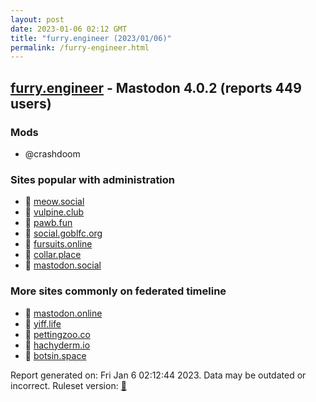```yaml
---
layout: post
date: 2023-01-06 02:12 GMT
title: "furry.engineer (2023/01/06)"
permalink: /furry-engineer.html
---
```



## [furry.engineer](https://furry.engineer) - Mastodon 4.0.2 (reports 449 users)

### Mods
 * @crashdoom

### Sites popular with administration

* 🐘 [meow.social](/meow-social.html)
* 🐘 [vulpine.club](/vulpine-club.html)
* 🐘 [pawb.fun](/pawb-fun.html)
* 🐘 [social.goblfc.org](/social-goblfc-org.html)
* 🐘 [fursuits.online](/fursuits-online.html)
* 🐘 [collar.place](/collar-place.html)
* 🐘 [mastodon.social](/mastodon-social.html)

### More sites commonly on federated timeline

* 🐘 [mastodon.online](/mastodon-online.html)
* 🐘 [yiff.life](/yiff-life.html)
* 🐘 [pettingzoo.co](/pettingzoo-co.html)
* 🐘 [hachyderm.io](/hachyderm-io.html)
* 🐘 [botsin.space](/botsin-space.html)

Report generated on: Fri Jan  6 02:12:44 2023. Data may be outdated or incorrect.
Ruleset version: [🏀](/version-basketball)
